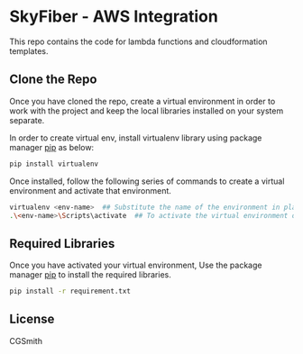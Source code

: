 # SkyFiber - AWS Integration

This repo contains the code for lambda functions and cloudformation templates.

## Clone the Repo
Once you have cloned the repo, create a virtual environment in order to work with the project and keep the local libraries installed on your system separate.

In order to create virtual env, install virtualenv library using package manager [pip](https://pip.pypa.io/en/stable/) as below:

```bash
pip install virtualenv
```

Once installed, follow the following series of commands to create a virtual environment and activate that environment.

```bash
virtualenv <env-name>  ## Substitute the name of the environment in place of env-name
.\<env-name>\Scripts\activate  ## To activate the virtual environment on windows machine
```


## Required Libraries

Once you have activated your virtual environment, Use the package manager [pip](https://pip.pypa.io/en/stable/) to install the required libraries.

```bash
pip install -r requirement.txt
```

## License
CGSmith